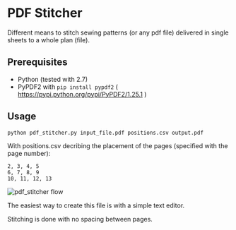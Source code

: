 # PDF Stitcher

Different means to stitch sewing patterns (or any pdf file) delivered in single sheets to a whole plan (file).

## Prerequisites
* Python (tested with 2.7)
* PyPDF2 with 
        `pip install pypdf2`
        ( https://pypi.python.org/pypi/PyPDF2/1.25.1 )


## Usage
`python pdf_stitcher.py input_file.pdf positions.csv output.pdf`

With positions.csv decribing the placement of the pages (specified with the page
number):
```
2, 3, 4, 5
6, 7, 8, 9
10, 11, 12, 13
```

![pdf_stitcher flow](https://smidgeonpigeon.files.wordpress.com/2016/01/pdf_stitcher_flow1.png "pdf_stitcher flow")

The easiest way to create this file is with a simple text editor.

Stitching is done with no spacing between pages.
